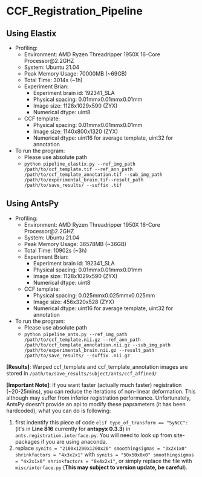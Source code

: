 # CCF_Registration_Pipeline

## Using Elastix
- Profiling:
  - Environment: AMD Ryzen Threadripper 1950X 16-Core Processor<span>@</span>2.2GHZ
  - System: Ubuntu 21.04
  - Peak Memory Usage: 70000MB (~69GB)
  - Total Time: 3014s (~1h)
  - Experiment Brian:
      - Experiment brain id: 192341_SLA
      - Physical spacing: 0.01mmx0.01mmx0.01mm
      - Image size: 1128x1029x590 (ZYX)
      - Numerical dtype: uint8
  - CCF template:
      - Physical spacing: 0.01mmx0.01mmx0.01mm
      - Image size: 1140x800x1320 (ZYX)
      - Numerical dtype: uint16 for average template, uint32 for annotation
- To run the program:
   - Please use absolute path
   - `python pipeline_elastix.py --ref_img_path /path/to/ccf_template.tif --ref_ann_path /path/to/ccf_template_annotation.tif --sub_img_path /path/to/experimental_brain.tif--result_path /path/to/save_results/ --suffix .tif`

## Using AntsPy
- Profiling:
  - Environment: AMD Ryzen Threadripper 1950X 16-Core Processor<span>@</span>2.2GHZ
  - System: Ubuntu 21.04
  - Peak Memory Usage: 36578MB (~36GB)
  - Total Time: 10902s (~3h)
  - Experiment Brian:
      - Experiment brain id: 192341_SLA
      - Physical spacing: 0.01mmx0.01mmx0.01mm
      - Image size: 1128x1029x590 (ZYX)
      - Numerical dtype: uint8
  - CCF template:
      - Physical spacing: 0.025mmx0.025mmx0.025mm
      - Image size: 456x320x528 (ZYX)
      - Numerical dtype: uint16 for average template, uint32 for annotation
- To run the program:
   - Please use absolute path
   - `python pipeline_ants.py --ref_img_path /path/to/ccf_template.nii.gz --ref_ann_path /path/to/ccf_template_annotation.nii.gz --sub_img_path /path/to/experimental_brain.nii.gz --result_path /path/to/save_results/ --suffix .nii.gz`

**[Results]**: Warped ccf_template and ccf_template_annotation images are stored in `/path/to/save_results/subject/ants/ccf_affined/`

**[Important Note]**: If you want faster (actually much faster) registration (~20-25mins), you can reduce the iterations of non-linear deformation. This although may suffer from inferior registration performance. Unfortunately, AntsPy doesn't provide an api to modify these paprameters (it has been hardcoded), what you can do is following:
  1. first indentify this piece of code `elif type_of_transform == "SyNCC":` (it's in **Line 816** currently for **antspyx 0.3.3**) in `ants.registration.interface.py`. You will need to look up from site-packages if you are using anaconda.
  2. replace `synits = "2100x1200x1200x20" smoothingsigmas = "3x2x1x0" shrinkfactors = "4x3x2x1"` with `synits = "50x50x0x0" smoothingsigmas = "4x2x1x0" shrinkfactors = "8x4x2x1"`, or simply replace the file with `misc/interface.py` (**This may subject to version update, be careful**).
